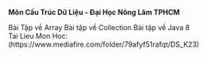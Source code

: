 **Môn Cấu Trúc Dữ Liệu - Đại Học Nông Lâm TPHCM**
</br>
  </ol> Bài Tập về Array
  </ol> Bài tập về Collection
  </ol> Bài tập về Java 8
</br>
 Tai Lieu Mon Hoc: (https://www.mediafire.com/folder/79afyf51rafqt/DS_K23)

 
